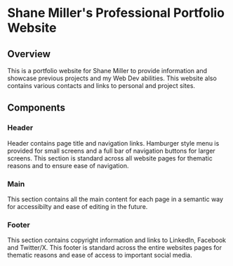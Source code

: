 # Shane Miller's Professional Portfolio Website

## Overview

This is a portfolio website for Shane Miller to provide information and showcase previous projects and my Web Dev abilities. This website also contains various contacts and links to personal and project sites.

## Components

### Header

Header contains page title and navigation links. Hamburger style menu is provided for small screens and a full bar of navigation buttons for larger screens. This section is standard across all website pages for thematic reasons and to ensure ease of navigation.

### Main

This section contains all the main content for each page in a semantic way for accessibilty and ease of editing in the future.

### Footer

This section contains copyright information and links to LinkedIn, Facebook and Twitter/X. This footer is standard across the entire websites pages for thematic reasons and ease of access to important social media.
